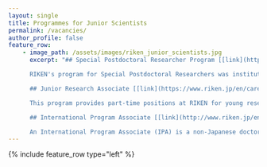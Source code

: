 ```yaml
---
layout: single
title: Programmes for Junior Scientists
permalink: /vacancies/
author_profile: false
feature_row:
    - image_path: /assets/images/riken_junior_scientists.jpg
      excerpt: "## Special Postdoctoral Researcher Program [[link](http://www.riken.jp/en/careers/programs/spdr/)]

      RIKEN's program for Special Postdoctoral Researchers was instituted to provide young and creative scientists the opportunity to be involved in autonomous and independent research that is in line with RIKEN objectives and research fields.

      ## Junior Research Associate [[link](https://www.riken.jp/en/careers/programs/jra/jra2022/)]

      This program provides part-time positions at RIKEN for young researchers enrolled in Japanese university PhD programs to give them the opportunity to carry out research alongside RIKEN scientists and to enhance RIKEN's creative and basic research capabilities.

      ## International Program Associate [[link](http://www.riken.jp/en/careers/programs/ipa/)]

      An International Program Associate (IPA) is a non-Japanese doctoral candidate attending a Japanese or overseas graduate school participating in RIKEN’s joint graduate school program who conducts research at RIKEN under the supervision of RIKEN scientists as part of work toward obtaining a PhD."
---
```


{% include feature_row type="left" %}
